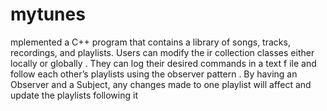 # mytunes
mplemented  a  C++  program  that  contains  a  library  of  songs,  tracks,  recordings,  and  playlists.  Users  can  modify the ir collection  classes  either  locally  or  globally . They  can  log  their  desired  commands in  a  text  f ile and follow each other’s  playlists using the observer  pattern .  By having an  Observer and  a Subject, any changes made to  one playlist will affect  and update the playlists following it
